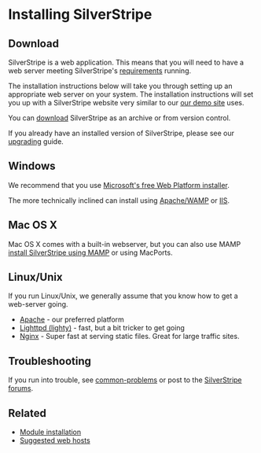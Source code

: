 # Installing SilverStripe

## Download

SilverStripe is a web application.  This means that you will need to have a web server meeting SilverStripe's 
[requirements](server-requirements) running.

The installation instructions below will take you through setting up an appropriate web server on your system.  The
installation instructions will set you up with a SilverStripe website very similar to our [our demo
site](http://demo.silverstripe.com/) uses. 

You can [download](http://silverstripe.org/download) SilverStripe as an archive or from version control.

If you already have an installed version of SilverStripe, please see our [upgrading](upgrading) guide.

## Windows

We recommend that you use [Microsoft's free Web Platform installer](windows-pi). 

The more technically inclined can install using [Apache/WAMP](windows-wamp) or [IIS](windows-manual-iis).

## Mac OS X

Mac OS X comes with a built-in webserver, but you can also use MAMP [install SilverStripe using MAMP](mac-osx) or using MacPorts.

## Linux/Unix

If you run Linux/Unix, we generally assume that you know how to get a web-server going.

*  [Apache](webserver) - our preferred platform
*  [Lighttpd (lighty)](lighttpd) - fast, but a bit tricker to get going
*  [Nginx](nginx) - Super fast at serving static files. Great for large traffic sites.

## Troubleshooting

If you run into trouble, see [common-problems](common-problems) or post to the 
[SilverStripe forums](http://silverstripe.com/silverstripe-forum/).

## Related

 * [Module installation](../topics/modules)
 * [Suggested web hosts](http://doc.silverstripe.org/suggested-web-hosts)
